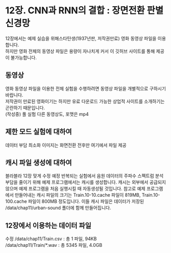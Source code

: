 # 12장. CNN과 RNN의 결합 : 장면전환 판별 신경망
12장에서는 예제 실습을 위해스타탄생(1937년판, 저작권만료) 영화 동영상 파일을 이용합니다.<br/>
하지만 영화 전체의 동영상 파일은 용량이 자나치게 커서 이 깃허브 사이트를 통해 제공이 불가능합니다.

## 동영상
영화 동영상 파일을 이용한 전체 실험을 수행하려면 동영상 파일을 개별적으로 구하시기 바랍니다.<br/>
저작권이 만료된 영화이기는 하지만 유료 다운로드 가능한 상업적 사이트를 소개하기는 곤란하기 때문입니다.<br/>
(작성중) 풀 실험 다른 동영상도, 포맷은 mp4

## 제한 모드 실험에 대하여
데이터 부담 최소화
이미지는 화면전환 전후만
여기에서 파일 제공

## 캐시 파일 생성에 대하여

블라블라 12장 맞게 수정 예정 반복되는 실험에서 음원 데이터의 주파수 스펙트럼 분석 부담을 줄이기 위해 예제 프로그램에서는 캐시를 생성합니다.
캐시는 외부에서 공급되지 않으며 예제 프로그램을 처음 실행시킬 때 자동생성될 것입니다.
참고로 예제 프로그램에서 만들어내는 캐시 파일의 크기는 Train.10-10.cache 파일이 819MB, Train.10-100.cache 파일이 800MB 정도입니다.
이들 캐시 파일은 데이터가 저장된 /data/chap11/urban-sound 폴더에 함께 만들어집니다.

## 12장에서 이용하는 데이터 파일
수정 
/data/chap11/Train.csv : 총 1 파일, 94KB<br/>
/data/chap11/Train/\*.wav : 총 5345 파일, 4.0GB<br/>
